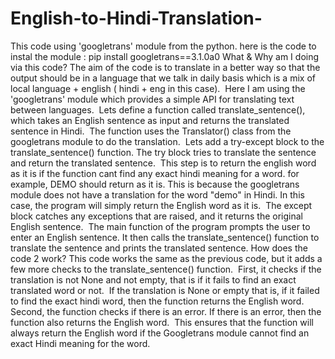 # English-to-Hindi-Translation-
This code using 'googletrans' module from the python.
here is the code to instal the module : pip install googletrans==3.1.0a0
What & Why am I doing via this code?
The aim of the code is to translate in a better way so that the output should be in a language that we talk in daily basis which is a mix of local language + english ( hindi + eng in this case). 
​
Here I am using the 'googletrans' module which provides a simple API for translating text between languages. 
​
Lets define a function called translate_sentence(), which takes an English sentence as input and returns the translated sentence in Hindi. 
​
The function uses the Translator() class from the googletrans module to do the translation.
​
Lets add a try-except block to the translate_sentence() function. The try block tries to translate the sentence and return the translated sentence. 
​
This step is to return the english word as it is if the function cant find any exact hindi meaning for a word. for example, DEMO should return as it is. This is because the googletrans module does not have a translation for the word "demo" in Hindi. In this case, the program will simply return the English word as it is.
​
The except block catches any exceptions that are raised, and it returns the original English sentence.
​
The main function of the program prompts the user to enter an English sentence. It then calls the translate_sentence() function to translate the sentence and prints the translated sentence.
How does the code 2 work?
This code works the same as the previous code, but it adds a few more checks to the translate_sentence() function.
​
First, it checks if the translation is not None and not empty, that is if it fails to find an exact translated word or not. 
​
If the translation is None or empty that is, if it failed to find the exact hindi word, then the function returns the English word.
​
Second, the function checks if there is an error. If there is an error, then the function also returns the English word.
​
This ensures that the function will always return the English word if the Googletrans module cannot find an exact Hindi meaning for the word.
